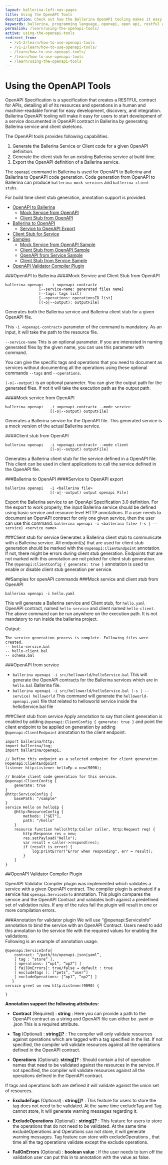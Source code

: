 ```yaml
---
layout: ballerina-left-nav-pages
title: Using the OpenAPI Tools
description: Check out how the Ballerina OpenAPI tooling makes it easy for users to start developing a service documented in the OpenAPI contract.
keywords: ballerina, programming language, openapi, open api, restful api
permalink: /learn/using-the-openapi-tools/
active: using-the-openapi-tools
redirect_from:
  - /v1-2/learn/how-to-use-openapi-tools
  - /v1-2/learn/how-to-use-openapi-tools/
  - /learn/how-to-use-openapi-tools/
  - /learn/how-to-use-openapi-tools
  - /learn/using-the-openapi-tools
---
```


# Using the OpenAPI Tools

OpenAPI Specification is a specification that creates a RESTFUL contract for APIs, detailing all of its resources and operations in a human and machine-readable format for easy development, discovery, and integration. Ballerina OpenAPI tooling will make it easy for users to start development of a service documented in OpenAPI contract in Ballerina by generating Ballerina service and client skeletons.

The OpenAPI tools provides following capabilities.

1. Generate the Ballerina Service or Client code for a given OpenAPI definition.
2. Generate the client stub for an existing Ballerina service at build time.
3. Export the OpenAPI definition of a Ballerina service.

The `openapi` command in Ballerina is used for OpenAPI to Ballerina and Ballerina to OpenAPI code generation.
Code generation from OpenAPI to Ballerina can produce `ballerina mock services` and `ballerina client stubs`.

For build time client stub generation, annotation support is provided.

- [OpenAPI to Ballerina](#openAPI-to-ballerina)
    - [Mock Service from OpenAPI](#mock-service-from-openapi)
    - [Client Stub from OpenAPI](#client-stub-from-openapi)
- [Ballerina to OpenAPI](#ballerina-to-openAPI)    
    - [Service to OpenAPI Export](#service-to-openapi-export)
- [Client Stub for Service](#client-stub-for-service)    
- [Samples](#samples)
    - [Mock Service from OpenAPI Sample](#mock-service-from-openapi-sample)
    - [Client Stub from OpenAPI Sample](#client-stub-from-openapi-sample)
    - [OpenAPI from Service Sample](#openapi-from-service-sample)
    - [Client Stub from Service Sample](#client-stub-from-service-sample)
- [OpenAPI Validator Compiler Plugin](#openAPI-validator-compiler-plugin)
     

###OpenAPI to Ballerina
####Mock Service and Client Stub from OpenAPI
```
ballerina openapi   -i <openapi-contract> 
               [--service-name: generated files name]
               [--tags: tags list]
               [--operations: operationsID list]
               [(-o|--output): outputFile]
```
Generates both the Ballerina service and Ballerina client stub for a given OpenAPI file. 

This `-i <openapi-contract>` parameter of the command is mandatory. As an input, it will take the path to the resource file. 

`--service-name`  This is an optional parameter. If you are interested in naming generated files by the given name, 
you can use this parameter with command. 

You can give the specific tags and operations that you need to document as services without documenting all the operations using these optional commands `--tags` and `--operations`.

`(-o|--output)` is an optional parameter. You can give the output path for the generated files. 
If not it will take the execution path as the output path.

####Mock service from OpenAPI
```
ballerina openapi   -i <openapi-contract> --mode service
                    [(-o|--output) outputFile]
```
Generates a Ballerina service for the OpenAPI file. This generated service is a mock version of the actual Ballerina service.


####Client stub from OpenAPI
```
ballerina openapi   -i <openapi-contract> --mode client
                    [(-o|--output) outputFile]
```
Generates a Ballerina client stub for the service defined in a OpenAPI file. This client can be used in client 
applications to call the service defined in the OpenAPI file.

###Ballerina to OpenAPI
####Service to OpenAPI export
```
ballerina openapi   -i <ballerina file> 
                    [(-o|--output) output openapi File]
```
Export the Ballerina service to an  OpenApi Specification 3.0 definition. For the export to work properly, 
the input Ballerina service should be defined using basic service and resource level HTTP annotations.
If a user needs to document an OpenAPI contract for only one given service, then the user can use this command.
``ballerina openapi -i <ballerina file> (-s | --service) <service name>``

###Client stub for service
Generates a Ballerina client stub to communicate with a Ballerina service.
All endpoint(s) that are used for client stub generation should be marked with the 
`@openapi:ClientEndpoint` annotation. If not, there might be errors during client stub generation. Endpoints that are not marked with 
this annotation are not picked for client stub generation. The `@openapi:ClientConfig { generate: true }` 
annotation is used to enable or disable client stub generation per service.


##Samples for openAPI commands
###Mock service and client stub from OpenAPI

`ballerina openapi -i hello.yaml`

This will generate a Ballerina service and Client stub, for `hello.yaml` OpenAPI contract, 
named `hello-service` and client named `hello-client`. The above command can be run anywhere on the execution path. 
It is not mandatory  to run inside the ballerina project.

Output:
```
The service generation process is complete. Following files were created.
-- hello-service.bal
-- hello-client.bal
-- schema.bal
```
###OpenAPI from service

- `ballerina openapi -i src/helloworld/helloService.bal`
This will generate the OpenAPI contracts for the Ballerina services which are in `hello.bal` Ballerina file.
- `ballerina openapi -i src/helloworld/helloService.bal (-s | --service) helloworld`
This command will generate the `helloworld-openapi.yaml` file that related to helloworld service inside the helloService.bal file

###Client stub from service
Apply annotation to say that client generation is enabled by adding `@openapi:ClientConfig { generate: true }` and
 point the client endpoint to be applied on  generation by adding `@openapi:ClientEndpoint` annotation to the client
  endpoint.

```ballerina
import ballerina/http;
import ballerina/log;
import ballerina/openapi;

// Define this endpoint as a selected endpoint for client generation.
@openapi:ClientEndpoint
listener http:Listener helloEp = new(9090);

// Enable client code generation for this service.
@openapi:ClientConfig {
    generate: true
}
@http:ServiceConfig {
    basePath: "/sample"
}
service Hello on helloEp {    
    @http:ResourceConfig {
        methods: ["GET"],
        path: "/hello"
    }
    resource function hello(http:Caller caller, http:Request req) {
        http:Response res = new;
        res.setPayload("Hello");
        var result = caller->respond(res);
        if (result is error) {
            log:printError("Error when responding", err = result);
        }
    }
}
```

##OpenAPI Validator Compiler Plugin

OpenAPI Validator Compiler plugin was implemented which validates a service with a given OpenAPI contract. 
The compiler plugin is activated if a service has `openapi:ServiceInfo` annotation. This plugin compares 
the service and the OpenAPI Contract and validates both against a predefined set of validation rules. 
If any of the rules fail the plugin will result in one or more compilation errors.

###Annotation for validator plugin 
We will use “@openapi:ServiceInfo” annotation to bind the service with an OpenAPI Contract. Users need to add 
this annotation to the service file with the required values for enabling the validations.  
Following is an example of annotation usage.
```
@openapi:ServiceInfo{
    contract: “/path/to/openapi.json|yaml”,
    [ tag : “store” ],
    [ operations: [“op1”, “op2”] ] 
    [ failOnErrors]: true/false → default : true
    [ excludeTags ]: [“pets”, “user”]
    [ excludeOperations: [“op1”, “op2”] ]
   }
service greet on new http:Listener(9090) {
    ...
}
```
 **Annotation support the following attributes:**
- **Contract** (Required) : **string**  :
Here you can provide a path to the OpenAPI contract as a string and OpenAPI file can either be .yaml or .json
This is a required attribute.

- **Tag** (Optional) : **string[]?**     :
The compiler will only validate resources against operations which are tagged with a tag specified in the list.
If not specified, the compiler will validate resources against all the operations defined in the OpenAPI contract. 

- **Operations** (Optional): **string[]?**  :
Should contain a list of operation names that need to be validated against the resources in the service.
If not specified, the compiler will validate resources against all the operations defined in the OpenAPI contract. 

If tags and operations both are defined it will validate against the union set of resources.

- **ExcludeTags** (Optional) : **string[]?**    :
This feature for users to store the tag does not need to be validated.
At the same time excludeTag and Tag cannot store, It will generate warning messages regarding it.

- **ExcludeOperations** (Optional) : **string[]?**  :
This feature for users to store the operations that do not need to be validated.
At the same time excludeOperations and  Operations can not store, it will generate warning messages.
Tag feature can store with excludeOperations , that time all the tag operations validate except the exclude operations.
 
- **FailOnErrors** (Optional) : **boolean value**   :
If the user needs to turn off the validation user can put this in to annotation with the value as false.
